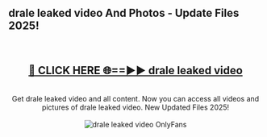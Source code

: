 <h2>drale leaked video And Photos - Update Files 2025!</h2>
<br>
<div align="center">
<h2><a href="https://linkcuts.com/hfmhzwbr" rel="nofollow">🔴 CLICK HERE 🌐==►► drale leaked video</a></h2>
<br>
Get drale leaked video and all content. Now you can access all videos and pictures of drale leaked video. New Updated Files 2025!
<br>
<br>
<a href="https://linkcuts.com/hfmhzwbr" rel="nofollow" data-target="animated-image.originalLink"><img src="https://i.ibb.co.com/WyWwxjT/player-gif2.gif" alt="drale leaked video OnlyFans" style="max-width: 100%; display: inline-block;" data-target="animated-image.originalImage"></a>
</div>
<br>